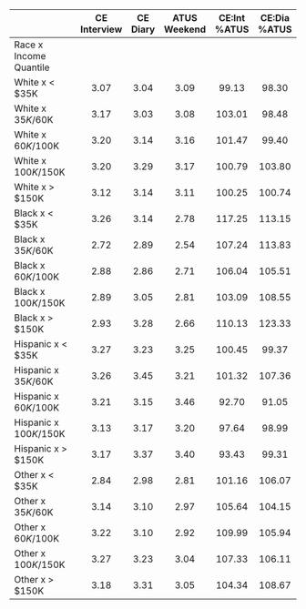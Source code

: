 
|                      | CE<br>Interview |  CE<br>Diary | ATUS<br>Weekend | CE:Int<br>%ATUS | CE:Dia<br>%ATUS |
| -------------------- | :----------: | :----------: | :----------: | :----------: | :----------: |
| Race x Income Quantile |              |              |              |              |              |
| White x     < $35K   |         3.07 |         3.04 |         3.09 |        99.13 |        98.30 |
| White x  $35K/$60K   |         3.17 |         3.03 |         3.08 |       103.01 |        98.48 |
| White x  $60K/$100K  |         3.20 |         3.14 |         3.16 |       101.47 |        99.40 |
| White x $100K/$150K  |         3.20 |         3.29 |         3.17 |       100.79 |       103.80 |
| White x     > $150K  |         3.12 |         3.14 |         3.11 |       100.25 |       100.74 |
| Black x     < $35K   |         3.26 |         3.14 |         2.78 |       117.25 |       113.15 |
| Black x  $35K/$60K   |         2.72 |         2.89 |         2.54 |       107.24 |       113.83 |
| Black x  $60K/$100K  |         2.88 |         2.86 |         2.71 |       106.04 |       105.51 |
| Black x $100K/$150K  |         2.89 |         3.05 |         2.81 |       103.09 |       108.55 |
| Black x     > $150K  |         2.93 |         3.28 |         2.66 |       110.13 |       123.33 |
| Hispanic x     < $35K |         3.27 |         3.23 |         3.25 |       100.45 |        99.37 |
| Hispanic x  $35K/$60K |         3.26 |         3.45 |         3.21 |       101.32 |       107.36 |
| Hispanic x  $60K/$100K |         3.21 |         3.15 |         3.46 |        92.70 |        91.05 |
| Hispanic x $100K/$150K |         3.13 |         3.17 |         3.20 |        97.64 |        98.99 |
| Hispanic x     > $150K |         3.17 |         3.37 |         3.40 |        93.43 |        99.31 |
| Other x     < $35K   |         2.84 |         2.98 |         2.81 |       101.16 |       106.07 |
| Other x  $35K/$60K   |         3.14 |         3.10 |         2.97 |       105.64 |       104.15 |
| Other x  $60K/$100K  |         3.22 |         3.10 |         2.92 |       109.99 |       105.94 |
| Other x $100K/$150K  |         3.27 |         3.23 |         3.04 |       107.33 |       106.11 |
| Other x     > $150K  |         3.18 |         3.31 |         3.05 |       104.34 |       108.67 |

